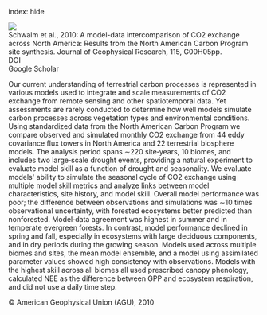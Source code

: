 index: hide

<div class="Citation">
    <div class="Citation-thumb CitationThumb-linked"  data-href="https://doi.org/10.1029/2009jg001229">
      <img src="https://static.claimspace.cloud/climate-study-static/refs/thumbs/6/Schwalm_et_al_2010-thumb.png" />
    </div>

  <div class="Citation-body">
    <div class="Citation-text">Schwalm et al., 2010: A model-data intercomparison of CO2 exchange across North America: Results from the North American Carbon Program site synthesis. <span class="Article-journal">Journal of Geophysical Research, </span><span class="Article-volume">115, </span>G00H05pp.</div>
    <div class="Citation-links">
      <div class="CitationLink" data-href="https://doi.org/10.1029/2009jg001229">
        <div class="CitationLink-icon CitationLink-Doi"></div>
        <div class="CitationLink-text">DOI</div>
      </div>
      <div class="CitationLink" data-href="https://scholar.google.com/scholar?q=10.1029/2009jg001229">
        <div class="CitationLink-icon CitationLink-Scholar"></div>
        <div class="CitationLink-text">Google Scholar</div>
      </div>
    </div>
  </div>
</div>

Our current understanding of terrestrial carbon processes is represented in various models used to integrate and scale measurements of CO2 exchange from remote sensing and other spatiotemporal data. Yet assessments are rarely conducted to determine how well models simulate carbon processes across vegetation types and environmental conditions. Using standardized data from the North American Carbon Program we compare observed and simulated monthly CO2 exchange from 44 eddy covariance flux towers in North America and 22 terrestrial biosphere models. The analysis period spans ∼220 site‐years, 10 biomes, and includes two large‐scale drought events, providing a natural experiment to evaluate model skill as a function of drought and seasonality. We evaluate models' ability to simulate the seasonal cycle of CO2 exchange using multiple model skill metrics and analyze links between model characteristics, site history, and model skill. Overall model performance was poor; the difference between observations and simulations was ∼10 times observational uncertainty, with forested ecosystems better predicted than nonforested. Model‐data agreement was highest in summer and in temperate evergreen forests. In contrast, model performance declined in spring and fall, especially in ecosystems with large deciduous components, and in dry periods during the growing season. Models used across multiple biomes and sites, the mean model ensemble, and a model using assimilated parameter values showed high consistency with observations. Models with the highest skill across all biomes all used prescribed canopy phenology, calculated NEE as the difference between GPP and ecosystem respiration, and did not use a daily time step.

<div class="Citation-copy">
&copy; American Geophysical Union (AGU), 2010
</div>